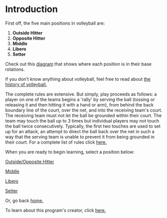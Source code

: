 # Introduction

First off, the five main positions in volleyball are:

1. **Outside Hitter**
2. **Opposite Hitter**
3. **Middle**
4. **Libero**
5. **Setter**

Check out this [diagram](https://i.pinimg.com/originals/4f/56/a5/4f56a5564324c8d8bdfca3035fd9dab1.png) that shows where each position is in their base rotations. 

 If you don't know anything about volleyball, feel free to read about [the history of volleyball.](https://www.britannica.com/sports/volleyball)

The complete rules are extensive. But simply, play proceeds as follows: a player on one of the teams begins a 'rally' by serving the ball (tossing or releasing it and then hitting it with a hand or arm), from behind the back boundary line of the court, over the net, and into the receiving team's court. The receiving team must not let the ball be grounded within their court. The team may touch the ball up to 3 times but individual players may not touch the ball twice consecutively. Typically, the first two touches are used to set up for an attack, an attempt to direct the ball back over the net in such a way that the serving team is unable to prevent it from being grounded in their court. For a complete list of rules click [here.](https://usavolleyball.org/play/rules-of-volleyball/)


When you are ready to begin learning, select a position below:

[Outside/Opposite Hitter](https://github.com/JakeSmith1109/Midterm-Project/blob/main/outside_opposite.md)

[Middle](https://github.com/JakeSmith1109/Midterm-Project/blob/main/middle.md)

[Libero](https://github.com/JakeSmith1109/Midterm-Project/blob/main/libero.md)

[Setter](https://github.com/JakeSmith1109/Midterm-Project/blob/main/setter.md)

Or, go back [home.](https://github.com/JakeSmith1109/Midterm-Project.git)

To learn about this program's creator, click [here.](https://github.com/JakeSmith1109/Midterm-Project/blob/main/about_me.md)